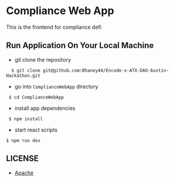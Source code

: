 # Compliance Web App
This is the frontend for compliance defi


## Run Application On Your Local Machine

* git clone the repository

```
  $ git clone git@github.com:Bhaney44/Encode-x-ATX-DAO-Austin-Hackathon.git
```
* go into `ComplianceWebApp` directory

```
 $ cd ComplianceWebApp
```
* install app dependencies
```
 $ npm install
```

* start react scripts

```
$ npm run dev

```


## LICENSE

* [Apache](https://github.com/Bhaney44/Encode-x-ATX-DAO-Austin-Hackathon/blob/main/LICENSE)